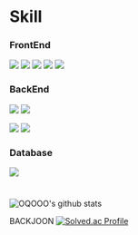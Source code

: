 

# Skill
### FrontEnd
<img src="https://img.shields.io/badge/html5-E34F26?style=for-the-badge&logo=html5&logoColor=white">  <img src="https://img.shields.io/badge/css3-1572B6?style=for-the-badge&logo=css3&logoColor=white"> <img src="https://img.shields.io/badge/javascript-F7DF1E?style=for-the-badge&logo=javascript&logoColor=white">  <img src="https://img.shields.io/badge/jquery-0769AD?style=for-the-badge&logo=jquery&logoColor=white"> 
<img src="https://img.shields.io/badge/bootstrap-7952B3?style=for-the-badge&logo=bootstrap&logoColor=white"> 

### BackEnd
<img src="https://img.shields.io/badge/java-007396?style=for-the-badge&logo=openjdk&logoColor=white"> <img src="https://img.shields.io/badge/Python-3776AB?style=for-the-badge&logo=Python&logoColor=white"> 

<img src="https://img.shields.io/badge/amazonaws-232F3E?style=for-the-badge&logo=amazonaws&logoColor=white"> 
<img src="https://img.shields.io/badge/spring-6DB33F?style=for-the-badge&logo=spring&logoColor=white"> 

### Database
<img src="https://img.shields.io/badge/oracle-DA291C?style=for-the-badge&logo=oracle&logoColor=white"> 

# 
![OQOOO's github stats](https://github-readme-stats.vercel.app/api?username=OQOOO&show_icons=true)

BACKJOON
[![Solved.ac Profile](http://mazassumnida.wtf/api/v2/generate_badge?boj=bjid3007)](https://solved.ac/bjid3007/)
<!--
**OQOOO/OQOOO** is a ✨ _special_ ✨ repository because its `README.md` (this file) appears on your GitHub profile.
<img src="https://img.shields.io/badge/{내용}-{배경 색깔}?style={스타일}&logo={로고이름}&logoColor={로고 색깔}"/>

Here are some ideas to get you started:

- 🔭 I’m currently working on ...
- 🌱 I’m currently learning ...
- 👯 I’m looking to collaborate on ...
- 🤔 I’m looking for help with ...
- 💬 Ask me about ...
- 📫 How to reach me: ...
- 😄 Pronouns: ...
- ⚡ Fun fact: ...
-->
